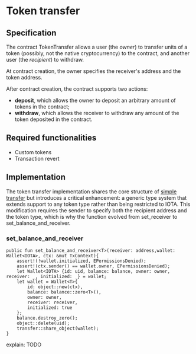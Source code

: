 # Token transfer

## Specification 

The contract TokenTransfer allows a user (the *owner*)
to transfer units of a token (possibly, not the native cryptocurrency) to the contract, 
and another user (the *recipient*) to withdraw.

At contract creation, the owner specifies the receiver's address and the token address.

After contract creation, the contract supports two actions:
- **deposit**, which allows the owner to deposit an arbitrary amount of tokens
in the contract;
- **withdraw**, which allows the receiver to withdraw 
any amount of the token deposited in the contract.

## Required functionalities
- Custom tokens
- Transaction revert
  
## Implementation

The token transfer implementation shares the core structure of [simple transfer](https://github.com/broninx/rsc_iota_imp/tree/main/contracts/simple_transfer) but introduces a critical enhancement: a generic type system that extends support to any token type rather than being restricted to IOTA. This modification requires the sender to specify both the recipient address and the token type, which is why the function evolved from set_receiver to set_balance_and_receiver.

### set_balance_and_receiver

```move
public fun set_balance_and_receiver<T>(receiver: address,wallet: Wallet<IOTA>, ctx: &mut TxContext){
    assert!(!wallet.initialized, EPermissionsDenied);
    assert!(ctx.sender() == wallet.owner, EPermissionsDenied);
    let Wallet<IOTA> {id: uid, balance: balance, owner: owner, receiver: _, initialized: _} = wallet; 
    let wallet = Wallet<T>{
        id: object::new(ctx),
        balance: balance::zero<T>(),
        owner: owner,
        receiver: receiver,
        initialized: true
    };
    balance.destroy_zero();
    object::delete(uid);
    transfer::share_object(wallet);
}
```

explain: TODO
